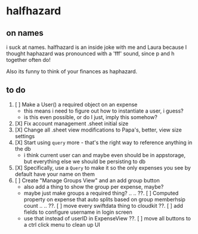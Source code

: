 # halfhazard
## on names
i suck at names. halfhazard is an inside joke with me and Laura because I thought haphazard was pronounced with a 'fff' sound, since p and h together often do!

Also its funny to think of your finances as haphazard.

## to do
1. [ ] Make a User() a required object on an expense
    - this means i need to figure out how to instantiate a user, i guess?
    - is this even possible, or do I just, imply this somehow?
2. [X] Fix account management .sheet initial size
3. [X] Change all .sheet view modifications to Papa's, better, view size settings
4. [X] Start using `query` more - that's the right way to reference anything in the db
    - i think current user can and maybe even should be in appstorage, but everything else we should be persisting to db
5. [X] Specifically, use a `Query` to make it so the only expenses you see by default have your name on them
6. [ ] Create "Manage Groups View" and an add group button
    - also add a thing to show the group per expense, maybe?
    - maybe just make groups a required thing?
..
..
??. [ ] Computed property on expense that auto splits based on group memberhsip count
..
..
??. [ ] move every swiftdata thing to cloudkit
??. [ ] add fields to configure username in login screen
    - use that instead of userID in ExpenseView
??. [ ] move all buttons to a ctrl click menu to clean up UI
